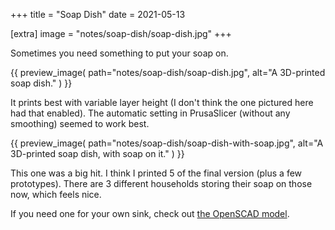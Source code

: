 +++
title = "Soap Dish"
date = 2021-05-13

[extra]
image = "notes/soap-dish/soap-dish.jpg"
+++

Sometimes you need something to put your soap on.

{{
    preview_image(
        path="notes/soap-dish/soap-dish.jpg",
        alt="A 3D-printed soap dish."
    )
}}

It prints best with variable layer height (I don't think the one pictured here had that enabled). The automatic setting in PrusaSlicer (without any smoothing) seemed to work best.

{{
    preview_image(
        path="notes/soap-dish/soap-dish-with-soap.jpg",
        alt="A 3D-printed soap dish, with soap on it."
    )
}}

This one was a big hit. I think I printed 5 of the final version (plus a few prototypes). There are 3 different households storing their soap on those now, which feels nice.

If you need one for your own sink, check out [the OpenSCAD model](soap-dish.zip).

